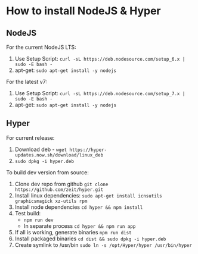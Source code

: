 # How to install NodeJS & Hyper

## NodeJS

For the current NodeJS LTS:  
1. Use Setup Script: `curl -sL https://deb.nodesource.com/setup_6.x | sudo -E bash -`
2. apt-get: `sudo apt-get install -y nodejs`

For the latest v7:  
1. Use Setup Script: `curl -sL https://deb.nodesource.com/setup_7.x | sudo -E bash -`
2. apt-get: `sudo apt-get install -y nodejs`


## Hyper

For current release:  
1. Download deb - `wget https://hyper-updates.now.sh/download/linux_deb`
2. `sudo dpkg -i hyper.deb`

To build dev version from source:
1. Clone dev repo from github `git clone https://github.com/zeit/hyper.git`
2. Install linux dependencies: `sudo apt-get install icnsutils graphicsmagick xz-utils rpm`
3. Install node dependencies `cd hyper && npm install`
4. Test build: 
	+ `npm run dev`
	+ In separate process `cd hyper && npm run app`
5. If all is working, generate binaries `npm run dist`
6. Install packaged binaries `cd dist && sudo dpkg -i hyper.deb`
7. Create symlink to /usr/bin `sudo ln -s /opt/Hyper/hyper /usr/bin/hyper`